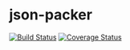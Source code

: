 # json-packer

[![Build Status](https://app.travis-ci.com/htigran/json-packer.svg?branch=master)](https://app.travis-ci.com/htigran/json-packer) [![Coverage Status](https://coveralls.io/repos/github/htigran/json-packer/badge.svg)](https://coveralls.io/github/htigran/json-packer)